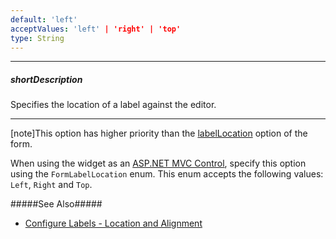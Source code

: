 ```yaml
---
default: 'left'
acceptValues: 'left' | 'right' | 'top'
type: String
---
```

---
##### shortDescription
Specifies the location of a label against the editor.

---
[note]This option has higher priority than the [labelLocation](/api-reference/10%20UI%20Widgets/dxForm/1%20Configuration/labelLocation.md '/Documentation/ApiReference/UI_Widgets/dxForm/Configuration/#labelLocation') option of the form.

When using the widget as an [ASP.NET MVC Control](/concepts/35%20ASP.NET%20MVC%20Controls/20%20Fundamentals '/Documentation/Guide/ASP.NET_MVC_Controls/Fundamentals/'), specify this option using the `FormLabelLocation` enum. This enum accepts the following values: `Left`, `Right` and `Top`.

#####See Also#####
- [Configure Labels - Location and Alignment](/concepts/05%20Widgets/Form/15%20Configure%20Item%20Labels/05%20Location%20and%20Alignment/05%20Align%20Labels%20Relatively%20to%20Editors.md '/Documentation/Guide/Widgets/Form/Configure_Item_Labels/Location_and_Alignment/#Align_Labels_Relatively_to_Editors')